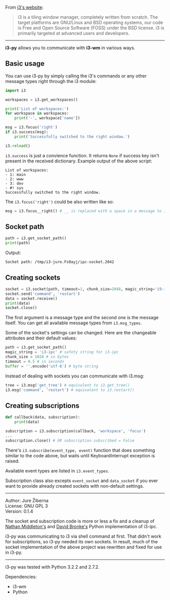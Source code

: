 From [i3's website](http://i3wm.org/):

> i3 is a tiling window manager, completely written from scratch. The target
> platforms are GNU/Linux and BSD operating systems, our code is Free and Open
> Source Software (FOSS) under the BSD license. i3 is primarily targeted at
> advanced users and developers.

--------------------------------------------------------------------------------

__i3-py__ allows you to communicate with __i3-wm__ in various ways.


Basic usage
-----------

You can use i3-py by simply calling the i3's commands or any other message types
right through the i3 module:

```python
import i3

workspaces = i3.get_workspaces()

print('List of workspaces:')
for workspace in workspaces:
    print('-', workspace['name'])

msg = i3.focus('right')
if i3.success(msg):
    print('Successfully switched to the right window.')

i3.reload()
```

`i3.success` is just a convience function. It returns `None` if success key
isn't present in the received dictionary. Example output of the above script:

	List of workspaces:
	- 1: main
	- 2: www
	- 3: dev
	- #! sys
	Successfully switched to the right window.

The `i3.focus('right')` could be also written like so:

```python
msg = i3.focus__right() # __ is replaced with a space in a message to i3-wm
```


Socket path
-----------

```python
path = i3.get_socket_path()
print(path)
```

Output:

	Socket path: /tmp/i3-jure.Fs0ayj/ipc-socket.2042


Creating sockets
----------------

```python
socket = i3.socket(path, timeout=1, chunk_size=2048, magic_string='i9-ipc')
socket.send('command', 'restart')
data = socket.receive()
print(data)
socket.close()
```

The first argument is a message type and the second one is the message itself.
You can get all available message types from `i3.msg_types`.

Some of the socket's settings can be changed. Here are the changeable attributes
and their default values:

```python
path = i3.get_socket_path()
magic_string = 'i3-ipc' # safety string for i3-ipc
chunk_size = 1024 # in bytes
timeout = 0.5 # in seconds
buffer = ''.encode('utf-8') # byte string
```

Instead of dealing with sockets you can communicate with i3.msg:

```python
tree = i3.msg('get_tree') # equivalent to i3.get_tree()
i3.msg('command', 'restart') # equivalent to i3.restart()
```


Creating subscriptions
----------------------

```python
def callback(data, subscription):
    print(data)

subscription = i3.subscription(callback, 'workspace', 'focus')
...
subscription.close() # OR subscription.subscribed = False
```

There's `i3.subscribe(event_type, event)` function that does something similar
to the code above, but waits until KeyboardInterrupt exception is raised.

Available event types are listed in `i3.event_types`.

Subscription class also excepts `event_socket` and `data_socket` if you ever
want to provide already created sockets with non-default settings.


--------------------------------------------------------------------------------

Author: Jure Žiberna  
License: GNU GPL 3  
Version: 0.1.4

The socket and subscription code is more or less a fix and a cleanup of
[Nathan Middleton's](https://github.com/thepub/i3ipc) and
[David Bronke's](https://github.com/whitelynx/i3ipc) Python implementation of
i3-ipc.

i3-py was communicating to i3 via shell command at first. That didn't work for
subscriptions, so i3-py needed its own sockets. In result, much of the socket
implementation of the above project was rewritten and fixed for use in i3-py.


--------------------------------------------------------------------------------

i3-py was tested with Python 3.2.2 and 2.7.2.

Dependencies:

- i3-wm
- Python

